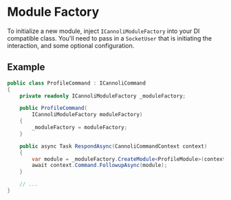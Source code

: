 # Module Factory

To initialize a new module, inject `ICannoliModuleFactory` into your DI compatible class. You'll need to pass in a `SocketUser` that is initiating the interaction, and some optional configuration.

## Example

```csharp
public class ProfileCommand : ICannoliCommand
{
    private readonly ICannoliModuleFactory _moduleFactory;

    public ProfileCommand(
        ICannoliModuleFactory moduleFactory)
    {
        _moduleFactory = moduleFactory;
    }

    public async Task RespondAsync(CannoliCommandContext context)
    {
        var module = _moduleFactory.CreateModule<ProfileModule>(context.Command.User);
        await context.Command.FollowupAsync(module);
    }

    // ...
}
```